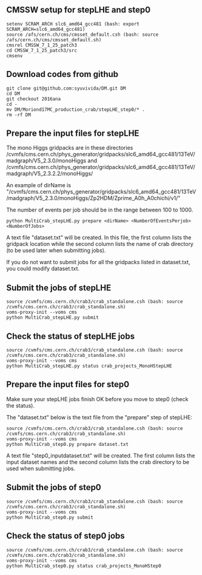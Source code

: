 
## CMSSW setup for stepLHE and step0 
```
setenv SCRAM_ARCH slc6_amd64_gcc481 (bash: export SCRAM_ARCH=slc6_amd64_gcc481)
source /afs/cern.ch/cms/cmsset_default.csh (bash: source /afs/cern.ch/cms/cmsset_default.sh)
cmsrel CMSSW_7_1_25_patch3
cd CMSSW_7_1_25_patch3/src
cmsenv
```


## Download codes from github
```
git clone git@github.com:syuvivida/DM.git DM
cd DM
git checkout 2016ana
cd -
mv DM/Moriond17MC_production_crab/stepLHE_step0/* .
rm -rf DM
```

## Prepare the input files for stepLHE
The mono Higgs gridpacks are in these directories
/cvmfs/cms.cern.ch/phys_generator/gridpacks/slc6_amd64_gcc481/13TeV/madgraph/V5_2.3.0/monoHiggs
and 
/cvmfs/cms.cern.ch/phys_generator/gridpacks/slc6_amd64_gcc481/13TeV/madgraph/V5_2.3.2.2/monoHiggs/ 

An example of dirName is "/cvmfs/cms.cern.ch/phys_generator/gridpacks/slc6_amd64_gcc481/13TeV/madgraph/V5_2.3.0/monoHiggs/Zp2HDM/Zprime_A0h_A0chichi/v1/"

The number of events per job should be in the range between 100 to 1000.

```
python MultiCrab_stepLHE.py prepare <dirName> <NumberOfEventsPerjob> <NumberOfJobs>
```

A text file "dataset.txt" will be created. In this file, the first column lists the gridpack location while the second column lists the name of crab directory (to be used later when submitting jobs).

If you do not want to submit jobs for all the gridpacks listed in dataset.txt, you could modify dataset.txt.


## Submit the jobs of stepLHE 
```
source /cvmfs/cms.cern.ch/crab3/crab_standalone.csh (bash: source /cvmfs/cms.cern.ch/crab3/crab_standalone.sh)
voms-proxy-init --voms cms
python MultiCrab_stepLHE.py submit
```

## Check the status of stepLHE jobs
```
source /cvmfs/cms.cern.ch/crab3/crab_standalone.csh (bash: source /cvmfs/cms.cern.ch/crab3/crab_standalone.sh)
voms-proxy-init --voms cms
python MultiCrab_stepLHE.py status crab_projects_MonoHStepLHE
```

## Prepare the input files for step0
Make sure your stepLHE jobs finish OK before you move to step0 (check the status).

The "dataset.txt" below is the text file from the "prepare" step of stepLHE:
```
source /cvmfs/cms.cern.ch/crab3/crab_standalone.csh (bash: source /cvmfs/cms.cern.ch/crab3/crab_standalone.sh)
voms-proxy-init --voms cms
python MultiCrab_step0.py prepare dataset.txt
```
A text file "step0_inputdataset.txt" will be created. 
The first column lists the input dataset names and the second column lists the crab directory to be used when submitting jobs.

## Submit the jobs of step0
```
source /cvmfs/cms.cern.ch/crab3/crab_standalone.csh (bash: source /cvmfs/cms.cern.ch/crab3/crab_standalone.sh)
voms-proxy-init --voms cms
python MultiCrab_step0.py submit
``` 

## Check the status of step0 jobs
```
source /cvmfs/cms.cern.ch/crab3/crab_standalone.csh (bash: source /cvmfs/cms.cern.ch/crab3/crab_standalone.sh)
voms-proxy-init --voms cms
python MultiCrab_step0.py status crab_projects_MonoHStep0
```
